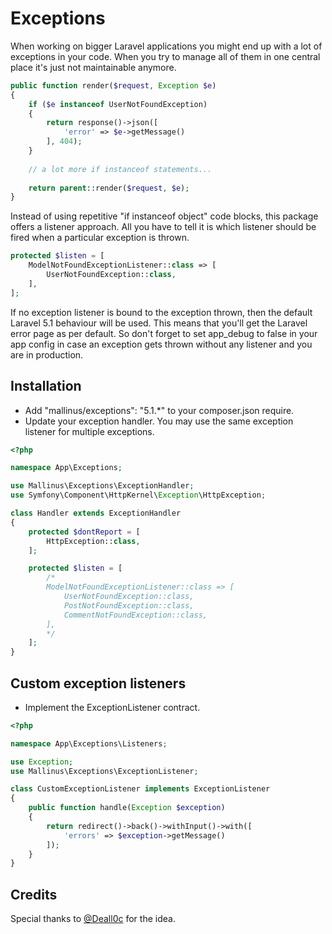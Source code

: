 # Exceptions

When working on bigger Laravel applications you might end up with a lot of exceptions in your code. When you try to manage all of them in one central place it's just not maintainable anymore.
```php
public function render($request, Exception $e)
{
    if ($e instanceof UserNotFoundException)
    {
        return response()->json([
            'error' => $e->getMessage()
        ], 404);
    }
        
    // a lot more if instanceof statements...
        
    return parent::render($request, $e);
}
```
Instead of using repetitive "if instanceof object" code blocks, this package offers a listener approach. All you have to tell it is which listener should be fired when a particular exception is thrown.
```php
protected $listen = [
    ModelNotFoundExceptionListener::class => [
        UserNotFoundException::class,
    ],
];
```
If no exception listener is bound to the exception thrown, then the default Laravel 5.1 behaviour will be used. This means that you'll get the Laravel error page as per default. So don't forget to set app_debug to false in your app config in case an exception gets thrown without any listener and you are in production.

## Installation
- Add "mallinus/exceptions": "5.1.*" to your composer.json require.
- Update your exception handler. You may use the same exception listener for multiple exceptions.

```php
<?php

namespace App\Exceptions;

use Mallinus\Exceptions\ExceptionHandler;
use Symfony\Component\HttpKernel\Exception\HttpException;

class Handler extends ExceptionHandler
{
    protected $dontReport = [
        HttpException::class,
    ];

    protected $listen = [
        /*
        ModelNotFoundExceptionListener::class => [
            UserNotFoundException::class,
            PostNotFoundException::class,
            CommentNotFoundException::class,
        ],
        */
    ];
}
```

## Custom exception listeners
- Implement the ExceptionListener contract.

```php
<?php

namespace App\Exceptions\Listeners;

use Exception;
use Mallinus\Exceptions\ExceptionListener;

class CustomExceptionListener implements ExceptionListener
{
	public function handle(Exception $exception)
	{
		return redirect()->back()->withInput()->with([
			'errors' => $exception->getMessage()
		]);
	}
}
```

## Credits
Special thanks to [@Deall0c](https://github.com/Deall0c/) for the idea.

